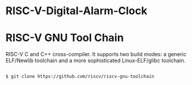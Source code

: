 # RISC-V-Digital-Alarm-Clock

# RISC-V GNU Tool Chain

  RISC-V C and C++ cross-compiler. It supports two build modes: a generic ELF/Newlib toolchain and a more sophisticated Linux-ELF/glibc toolchain.

  ```

$ git clone https://github.com/riscv/riscv-gnu-toolchain

```



